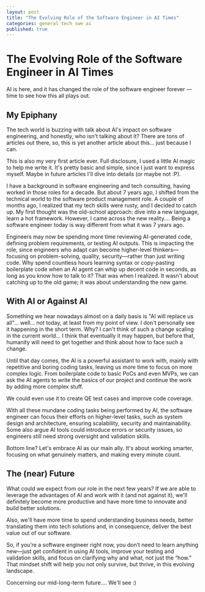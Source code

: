 ```yaml
---
layout: post
title: "The Evolving Role of the Software Engineer in AI Times"
categories: general tech swe ai
published: true
---
```


# The Evolving Role of the Software Engineer in AI Times
AI is here, and it has changed the role of the software engineer forever — time to see how this all plays out.
## My Epiphany
The tech world is buzzing with talk about AI's impact on software engineering, and honestly, who isn't talking about it? There are tons of articles out there, so, this is yet another article about this... just because I can. 

This is also my very first article ever. Full disclosure, I used a little AI magic to help me write it. It's pretty basic and simple, since I just want to express myself. Maybe in future articles I'll dive into details (or maybe not :P).

I have a background in software engineering and tech consulting, having worked in those roles for a decade. But about 7 years ago, I shifted from the technical world to the software product management role. A couple of months ago, I realized that my tech skills were rusty, and I decided to catch up. My first thought was the old-school approach: dive into a new language, learn a hot framework. However, I came across the new reality…. Being a software engineer today is way different from what it was 7 years ago.

Engineers may now be spending more time reviewing AI-generated code, defining problem requirements, or testing AI outputs. This is impacting the role, since engineers who adapt can become higher-level thinkers—focusing on problem-solving, quality, security—rather than just writing code. Why spend countless hours learning syntax or copy-pasting boilerplate code when an AI agent can whip up decent code in seconds, as long as you know how to talk to it? That was when I realized. It wasn't about catching up to the old game; it was about understanding the new game.

## With AI or Against AI
Something we hear nowadays almost on a daily basis is "AI will replace us all"… well… not today, at least from my point of view. I don't personally see it happening in the short term. Why? I can't think of such a change scaling in the current world… I think that eventually it may happen, but before that, humanity will need to get together and think about how to face such a change.

Until that day comes, the AI is a powerful assistant to work with, mainly with repetitive and boring coding tasks, leaving us more time to focus on more complex logic. From boilerplate code to basic PoCs and even MVPs, we can ask the AI agents to write the basics of our project and continue the work by adding more complex stuff.

We could even use it to create QE test cases and improve code coverage.

With all these mundane coding tasks being performed by AI, the software engineer can focus their efforts on higher-level tasks, such as system design and architecture, ensuring scalability, security and maintainability. Some also argue AI tools could introduce errors or security issues, so engineers still need strong oversight and validation skills.

Bottom line? Let's embrace AI as our main ally. It's about working smarter, focusing on what genuinely matters, and making every minute count.

## The (near) Future
What could we expect from our role in the next few years? If we are able to leverage the advantages of AI and work with it (and not against it), we'll definitely become more productive and have more time to innovate and build better solutions.

Also, we'll have more time to spend understanding business needs, better translating them into tech solutions and, in consequence, deliver the best value out of our software.

So, if you’re a software engineer right now, you don’t need to learn anything new—just get confident in using AI tools, improve your testing and validation skills, and focus on clarifying why and what, not just the “how.” That mindset shift will help you not only survive, but thrive, in this evolving landscape. 

Concerning our mid-long-term future…. We'll see :)
